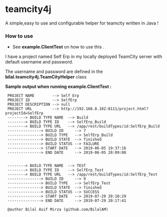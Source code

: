 # teamcity4j
A simple,easy to use and configurable helper for teamcity written in Java ! 

### How to use 
- See <b>example.ClientTest</b> on how to use this .  

 
 I have a project named Self Erp in my locally deployed TeamCity server with default username and password.
 
 The username and password are defined in the <b>bilal.teamcity4j.TeamCityHelper</b> class
   
 <b>Sample output when running example.ClientTest :</b> 
 
````
 PROJECT NAME        --> Self Erp
 PROJECT ID          --> SelfErp
 PROJECT DESCRIPTION --> null
 PROJECT URL         --> http://192.168.8.102:8111/project.html?projectId=SelfErp
 --------> BUILD TYPE NAME  --> Build
 --------> BUILD TYPE ID    --> SelfErp_Build
 --------> BUILD TYPE URL   --> /app/rest/buildTypes/id:SelfErp_Build
 ---------------> BUILD ID     --> 7
 ---------------> BUILD TYPE   --> SelfErp_Build
 ---------------> BUILD STATE  --> finished
 ---------------> BUILD STATUS --> FAILURE
 ---------------> START DATE   --> 2019-06-05 19:37:16
 ---------------> END DATE     --> 2019-06-05 20:09:08
 
 
 --------> BUILD TYPE NAME  --> TEST
 --------> BUILD TYPE ID    --> SelfErp_Test
 --------> BUILD TYPE URL   --> /app/rest/buildTypes/id:SelfErp_Test
 ---------------> BUILD ID     --> 9
 ---------------> BUILD TYPE   --> SelfErp_Test
 ---------------> BUILD STATE  --> finished
 ---------------> BUILD STATUS --> SUCCESS
 ---------------> START DATE   --> 2019-07-29 20:10:29
 ---------------> END DATE     --> 2019-07-29 20:17:41

 @author Bilal Asif Mirza (github.com/BilalAM)
